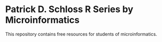 # Patrick D. Schloss R Series by Microinformatics
This repository contains free resources for students of microinformatics.

